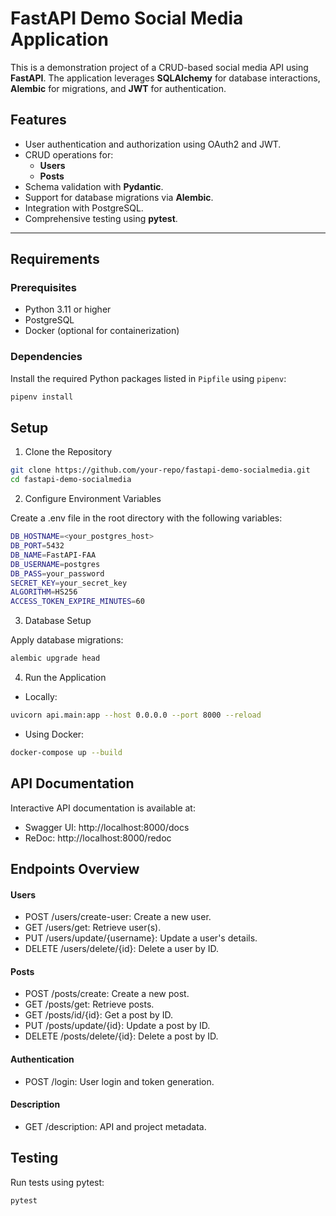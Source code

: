 # FastAPI Demo Social Media Application

This is a demonstration project of a CRUD-based social media API using **FastAPI**. The application leverages **SQLAlchemy** for database interactions, **Alembic** for migrations, and **JWT** for authentication.

## Features
- User authentication and authorization using OAuth2 and JWT.
- CRUD operations for:
  - **Users**
  - **Posts**
- Schema validation with **Pydantic**.
- Support for database migrations via **Alembic**.
- Integration with PostgreSQL.
- Comprehensive testing using **pytest**.

---

## Requirements

### Prerequisites
- Python 3.11 or higher
- PostgreSQL
- Docker (optional for containerization)

### Dependencies

Install the required Python packages listed in `Pipfile` using `pipenv`:
```bash
pipenv install
```

## Setup
1. Clone the Repository
```bash
git clone https://github.com/your-repo/fastapi-demo-socialmedia.git
cd fastapi-demo-socialmedia
```
2. Configure Environment Variables

Create a .env file in the root directory with the following variables:
```bash
DB_HOSTNAME=<your_postgres_host>
DB_PORT=5432
DB_NAME=FastAPI-FAA
DB_USERNAME=postgres
DB_PASS=your_password
SECRET_KEY=your_secret_key
ALGORITHM=HS256
ACCESS_TOKEN_EXPIRE_MINUTES=60
```
3. Database Setup

Apply database migrations:
```bash
alembic upgrade head
```
4. Run the Application
- Locally:
```bash
uvicorn api.main:app --host 0.0.0.0 --port 8000 --reload
```
- Using Docker:
```bash
docker-compose up --build
```

## API Documentation

Interactive API documentation is available at:

- Swagger UI: http://localhost:8000/docs
- ReDoc: http://localhost:8000/redoc

## Endpoints Overview
#### Users
- POST /users/create-user: Create a new user.
- GET /users/get: Retrieve user(s).
- PUT /users/update/{username}: Update a user's details.
- DELETE /users/delete/{id}: Delete a user by ID.
#### Posts
- POST /posts/create: Create a new post.
- GET /posts/get: Retrieve posts.
- GET /posts/id/{id}: Get a post by ID.
- PUT /posts/update/{id}: Update a post by ID.
- DELETE /posts/delete/{id}: Delete a post by ID.
#### Authentication
- POST /login: User login and token generation.
#### Description
- GET /description: API and project metadata.

## Testing

Run tests using pytest:
```bash
pytest
```

